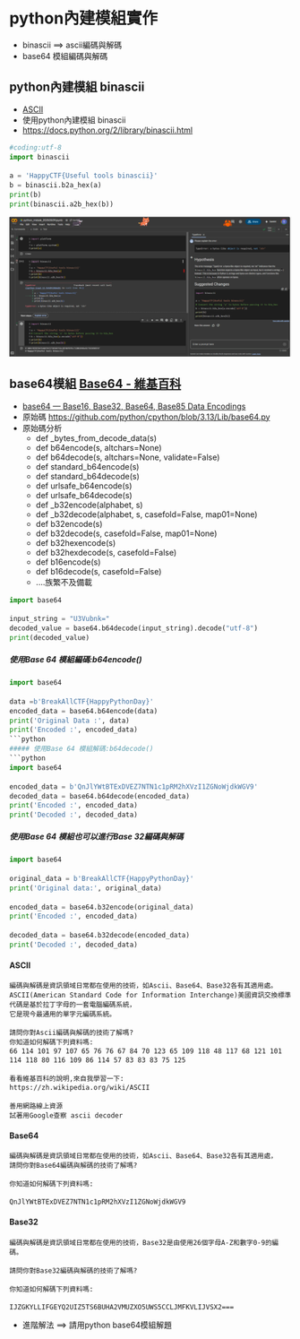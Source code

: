 # python內建模組實作
- binascii ==> ascii編碼與解碼
- base64 模組編碼與解碼
## python內建模組 binascii
- [ASCII](https://zh.wikipedia.org/zh-tw/ASCII)
- 使用python內建模組 binascii
- https://docs.python.org/2/library/binascii.html
```python
#coding:utf-8
import binascii

a = 'HappyCTF{Useful tools binascii}'
b = binascii.b2a_hex(a)
print(b)
print(binascii.a2b_hex(b))
```

![python_module_20250509](python_module_20250509.png)

## base64模組 [Base64 - 維基百科](https://zh.wikipedia.org/zh-tw/Base64)
- [base64 — Base16, Base32, Base64, Base85 Data Encodings](https://docs.python.org/3/library/base64.html#module-base64)
- 原始碼 https://github.com/python/cpython/blob/3.13/Lib/base64.py
- 原始碼分析
  - def _bytes_from_decode_data(s)
  - def b64encode(s, altchars=None)
  - def b64decode(s, altchars=None, validate=False)
  - def standard_b64encode(s)
  - def standard_b64decode(s)
  - def urlsafe_b64encode(s)
  - def urlsafe_b64decode(s)
  - def _b32encode(alphabet, s)
  - def _b32decode(alphabet, s, casefold=False, map01=None)
  - def b32encode(s)
  - def b32decode(s, casefold=False, map01=None)
  - def b32hexencode(s)
  - def b32hexdecode(s, casefold=False)
  - def b16encode(s)
  - def b16decode(s, casefold=False)
  - ....族繁不及備載

```python
import base64

input_string = "U3Vubnk="
decoded_value = base64.b64decode(input_string).decode("utf-8")
print(decoded_value)
```
##### 使用Base 64 模組編碼:b64encode()
```python
import base64

data =b'BreakAllCTF{HappyPythonDay}'
encoded_data = base64.b64encode(data)
print('Original Data :', data)
print('Encoded :', encoded_data)
```python
##### 使用Base 64 模組解碼:b64decode()
```python
import base64

encoded_data = b'QnJlYWtBTExDVEZ7NTN1c1pRM2hXVzI1ZGNoWjdkWGV9'
decoded_data = base64.b64decode(encoded_data)
print('Encoded :', encoded_data)
print('Decoded :', decoded_data)
```
##### 使用Base 64 模組也可以進行Base 32編碼與解碼
```python
import base64

original_data = b'BreakAllCTF{HappyPythonDay}'
print('Original data:', original_data)

encoded_data = base64.b32encode(original_data)
print('Encoded :', encoded_data)

decoded_data = base64.b32decode(encoded_data)
print('Decoded :', decoded_data)
```

#### ASCII
```
編碼與解碼是資訊領域日常都在使用的技術，如Ascii、Base64、Base32各有其適用處。
ASCII(American Standard Code for Information Interchange)美國資訊交換標準代碼是基於拉丁字母的一套電腦編碼系統，
它是現今最通用的單字元編碼系統。

請問你對Ascii編碼與解碼的技術了解嗎?
你知道如何解碼下列資料嗎:
66 114 101 97 107 65 76 76 67 84 70 123 65 109 118 48 117 68 121 101 114 118 80 116 109 86 114 57 83 83 83 75 125

看看維基百科的說明,來自我學習一下:
https://zh.wikipedia.org/wiki/ASCII

善用網路線上資源
試著用Google查察 ascii decoder
```
#### Base64
```
編碼與解碼是資訊領域日常都在使用的技術，如Ascii、Base64、Base32各有其適用處，
請問你對Base64編碼與解碼的技術了解嗎?

你知道如何解碼下列資料嗎:

QnJlYWtBTExDVEZ7NTN1c1pRM2hXVzI1ZGNoWjdkWGV9
```

#### Base32
```
編碼與解碼是資訊領域日常都在使用的技術，Base32是由使用26個字母A-Z和數字0-9的編碼。

請問你對Base32編碼與解碼的技術了解嗎?

你知道如何解碼下列資料嗎:

IJZGKYLLIFGEYQ2UIZ5TS6BUHA2VMUZXO5UWS5CCLJMFKVLIJVSX2===
```
- 進階解法 ==> 請用python base64模組解題
